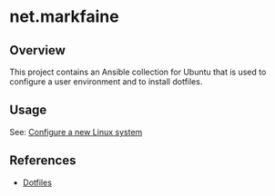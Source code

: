 # net.markfaine

## Overview 
This project contains an Ansible collection for Ubuntu that is used to configure a user environment and to install dotfiles.


## Usage

See: [Configure a new Linux system](https://gist.github.com/markfaine/ba7468b0d81d1914ac1a7f97e2998606)


## References
- [Dotfiles](https://github.com/markfaine/dotfiles)
